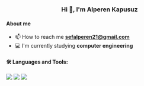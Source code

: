 <h3 align="center">Hi 👋, I'm Alperen Kapusuz</h3>

<h4 align="left">About me</h4>

- 📫 How to reach me **sefalperen21@gmail.com**
- 💻 I'm currently studying **computer engineering**

<h4 align="left">🛠  Languages and Tools:</h4>

<img src="https://img.shields.io/badge/JavaScript-323330?style=for-the-badge&logo=javascript&logoColor=F7DF1E"> <img src="https://img.shields.io/badge/React-lightblue?style=for-the-badge&logo=react&logoColor=blue">
<img src="https://img.shields.io/badge/React%20Native-lightblue?style=for-the-badge&logo=react&logoColor=blue">
